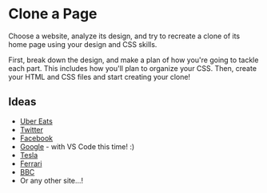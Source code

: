 # Clone a Page

Choose a website, analyze its design, and try to recreate a clone of its home page using your design and CSS skills.

First, break down the design, and make a plan of how you're going to tackle each part. This includes how you'll plan to organize your CSS. Then, create your HTML and CSS files and start creating your clone!

## Ideas

- [Uber Eats](https://www.ubereats.com/)
- [Twitter](https://www.twitter.com/)
- [Facebook](https://www.facebook.com/)
- [Google](https://www.google.com/) - with VS Code this time! :)
- [Tesla](https://www.tesla.com/)
- [Ferrari](https://www.ferrari.com/)
- [BBC](https://www.bbc.co.uk/)
- Or any other site...!
